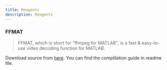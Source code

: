 ```yaml
---
title: Reagents
description: Reagents
---
```

### FFMAT

> FFMAT, which is short for "ffmpeg for MATLAB", is a fast & easy-to-use video decoding function for MATLAB.

Download source from [here](https://github.com/altihill/FFMAT). You can find the complilation guide in readme file.